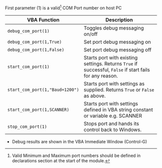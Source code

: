 First parameter (1) is a valid[^1] COM Port number on host PC

| VBA Function                         | Description                                                                                                   |
| ------------------------------------ | --------------------------------------------------------------------------------------------------------------|
| `debug_com_port(1)`                  | Toggles debug messaging on/off                                                                                |
| `debug_com_port(1,True)`             | Set port debug messaging on                                                                                   |          
| `debug_com_port(1,False)`            | Set port debug messaging off                                                                                  |  
| `start_com_port(1)`                  | Starts port with existing settings. Returns `True` if successful, `False` if start fails for any reason.      | 
| `start_com_port(1,"Baud=1200")`      | Starts port with settings as supplied. Returns `True` or `False` as above.                                    |
| `start_com_port(1,SCANNER)`          | Starts port with settings defined in VBA string constant or variable e.g. SCANNER                             |
| `stop_com_port(1)`                   | Stops port and hands its control back to Windows.                                                             |

* Debug results are shown in the VBA Immediate Window (Control-G)

[^1]: Valid Minimum and Maximum port numbers should be defined in declarations section at the start of the module. 
  
